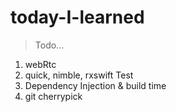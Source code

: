 # today-I-learned

> Todo...
1. webRtc
2. quick, nimble, rxswift Test
3. Dependency Injection & build time
4. git cherrypick